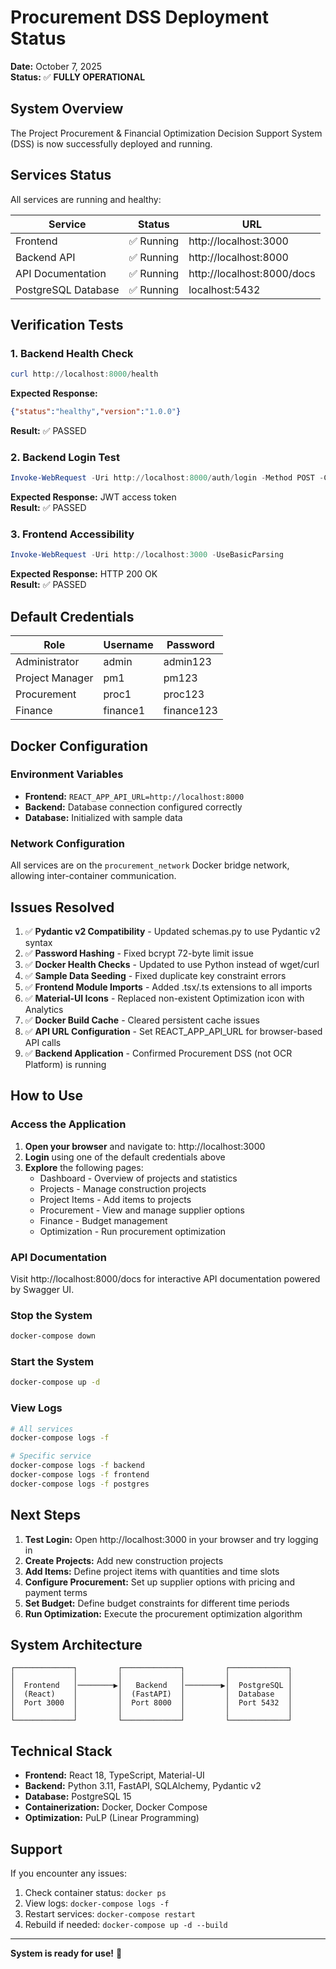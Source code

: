 # Procurement DSS Deployment Status

**Date:** October 7, 2025  
**Status:** ✅ **FULLY OPERATIONAL**

## System Overview

The Project Procurement & Financial Optimization Decision Support System (DSS) is now successfully deployed and running.

## Services Status

All services are running and healthy:

| Service | Status | URL |
|---------|--------|-----|
| Frontend | ✅ Running | http://localhost:3000 |
| Backend API | ✅ Running | http://localhost:8000 |
| API Documentation | ✅ Running | http://localhost:8000/docs |
| PostgreSQL Database | ✅ Running | localhost:5432 |

## Verification Tests

### 1. Backend Health Check
```powershell
curl http://localhost:8000/health
```
**Expected Response:**
```json
{"status":"healthy","version":"1.0.0"}
```
**Result:** ✅ PASSED

### 2. Backend Login Test
```powershell
Invoke-WebRequest -Uri http://localhost:8000/auth/login -Method POST -ContentType "application/json" -Body '{"username":"admin","password":"admin123"}'
```
**Expected Response:** JWT access token  
**Result:** ✅ PASSED

### 3. Frontend Accessibility
```powershell
Invoke-WebRequest -Uri http://localhost:3000 -UseBasicParsing
```
**Expected Response:** HTTP 200 OK  
**Result:** ✅ PASSED

## Default Credentials

| Role | Username | Password |
|------|----------|----------|
| Administrator | admin | admin123 |
| Project Manager | pm1 | pm123 |
| Procurement | proc1 | proc123 |
| Finance | finance1 | finance123 |

## Docker Configuration

### Environment Variables
- **Frontend:** `REACT_APP_API_URL=http://localhost:8000`
- **Backend:** Database connection configured correctly
- **Database:** Initialized with sample data

### Network Configuration
All services are on the `procurement_network` Docker bridge network, allowing inter-container communication.

## Issues Resolved

1. ✅ **Pydantic v2 Compatibility** - Updated schemas.py to use Pydantic v2 syntax
2. ✅ **Password Hashing** - Fixed bcrypt 72-byte limit issue
3. ✅ **Docker Health Checks** - Updated to use Python instead of wget/curl
4. ✅ **Sample Data Seeding** - Fixed duplicate key constraint errors
5. ✅ **Frontend Module Imports** - Added .tsx/.ts extensions to all imports
6. ✅ **Material-UI Icons** - Replaced non-existent Optimization icon with Analytics
7. ✅ **Docker Build Cache** - Cleared persistent cache issues
8. ✅ **API URL Configuration** - Set REACT_APP_API_URL for browser-based API calls
9. ✅ **Backend Application** - Confirmed Procurement DSS (not OCR Platform) is running

## How to Use

### Access the Application

1. **Open your browser** and navigate to: http://localhost:3000
2. **Login** using one of the default credentials above
3. **Explore** the following pages:
   - Dashboard - Overview of projects and statistics
   - Projects - Manage construction projects
   - Project Items - Add items to projects
   - Procurement - View and manage supplier options
   - Finance - Budget management
   - Optimization - Run procurement optimization

### API Documentation

Visit http://localhost:8000/docs for interactive API documentation powered by Swagger UI.

### Stop the System

```bash
docker-compose down
```

### Start the System

```bash
docker-compose up -d
```

### View Logs

```bash
# All services
docker-compose logs -f

# Specific service
docker-compose logs -f backend
docker-compose logs -f frontend
docker-compose logs -f postgres
```

## Next Steps

1. **Test Login:** Open http://localhost:3000 in your browser and try logging in
2. **Create Projects:** Add new construction projects
3. **Add Items:** Define project items with quantities and time slots
4. **Configure Procurement:** Set up supplier options with pricing and payment terms
5. **Set Budget:** Define budget constraints for different time periods
6. **Run Optimization:** Execute the procurement optimization algorithm

## System Architecture

```
┌─────────────┐         ┌─────────────┐         ┌─────────────┐
│             │         │             │         │             │
│  Frontend   │────────▶│   Backend   │────────▶│  PostgreSQL │
│  (React)    │         │  (FastAPI)  │         │  Database   │
│  Port 3000  │         │  Port 8000  │         │  Port 5432  │
│             │         │             │         │             │
└─────────────┘         └─────────────┘         └─────────────┘
```

## Technical Stack

- **Frontend:** React 18, TypeScript, Material-UI
- **Backend:** Python 3.11, FastAPI, SQLAlchemy, Pydantic v2
- **Database:** PostgreSQL 15
- **Containerization:** Docker, Docker Compose
- **Optimization:** PuLP (Linear Programming)

## Support

If you encounter any issues:

1. Check container status: `docker ps`
2. View logs: `docker-compose logs -f`
3. Restart services: `docker-compose restart`
4. Rebuild if needed: `docker-compose up -d --build`

---

**System is ready for use!** 🚀
